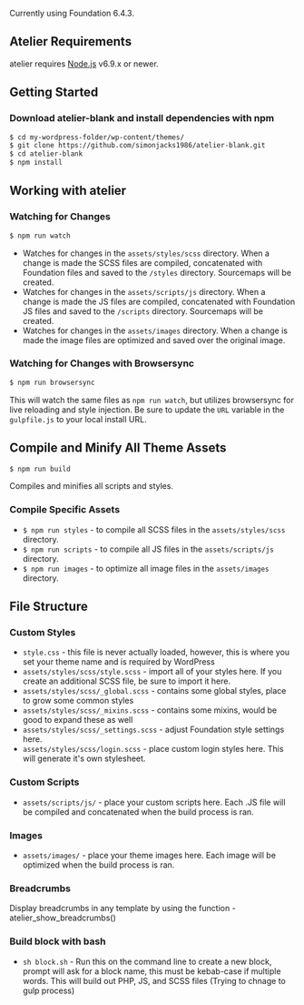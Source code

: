 Currently using Foundation 6.4.3.

## Atelier Requirements
atelier requires [Node.js](https://nodejs.org) v6.9.x or newer.

## Getting Started 
### Download atelier-blank and install dependencies with npm 
```bash
$ cd my-wordpress-folder/wp-content/themes/
$ git clone https://github.com/simonjacks1986/atelier-blank.git
$ cd atelier-blank
$ npm install
```

## Working with atelier
### Watching for Changes
```bash
$ npm run watch
```
* Watches for changes in the `assets/styles/scss` directory. When a change is made the SCSS files are compiled, concatenated with Foundation files and saved to the `/styles` directory. Sourcemaps will be created.
* Watches for changes in the `assets/scripts/js` directory. When a change is made the JS files are compiled, concatenated with Foundation JS files and saved to the `/scripts` directory. Sourcemaps will be created.
* Watches for changes in the `assets/images` directory. When a change is made the image files are optimized and saved over the original image.

### Watching for Changes with Browsersync
```bash
$ npm run browsersync
```
This will watch the same files as `npm run watch`, but utilizes browsersync for live reloading and style injection. Be sure to update the `URL` variable in the `gulpfile.js` to your local install URL. 

## Compile and Minify All Theme Assets
```bash
$ npm run build
```
Compiles and minifies all scripts and styles.

### Compile Specific Assets
* `$ npm run styles` - to compile all SCSS files in the `assets/styles/scss` directory.
* `$ npm run scripts` - to compile all JS files in the `assets/scripts/js` directory.
* `$ npm run images` - to optimize all image files in the `assets/images` directory.

## File Structure 

### Custom Styles
* `style.css` - this file is never actually loaded, however, this is where you set your theme name and is required by WordPress
* `assets/styles/scss/style.scss` - import all of your styles here. If you create an additional SCSS file, be sure to import it here.
* `assets/styles/scss/_global.scss` - contains some global styles, place to grow some common styles
* `assets/styles/scss/_mixins.scss` - contains some mixins, would be good to expand these as well
* `assets/styles/scss/_settings.scss` - adjust Foundation style settings here.
* `assets/styles/scss/login.scss` - place custom login styles here. This will generate it's own stylesheet.
### Custom Scripts
* `assets/scripts/js/` - place your custom scripts here. Each .JS file will be compiled and concatenated when the build process is ran.

### Images
* `assets/images/` - place your theme images here. Each image will be optimized when the build process is ran.

### Breadcrumbs
Display breadcrumbs in any template by using the function - atelier_show_breadcrumbs()


### Build block with bash
* `sh block.sh` - Run this on the command line to create a new block, prompt will ask for a block name, this must be kebab-case if multiple words. This will build out PHP, JS, and SCSS files (Trying to chnage to gulp process)